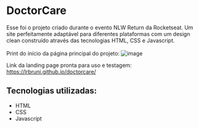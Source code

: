 # DoctorCare
Esse foi o projeto criado durante o evento NLW Return da Rocketseat.
Um site perfeitamente adaptável para diferentes plataformas com um design clean construído através das tecnologias HTML, CSS e Javascript.<br>
<br>
Print do início da página principal do projeto:
![image](https://user-images.githubusercontent.com/51267346/181853987-0ec38b83-2b66-401e-992f-8ebfb8b0f3ba.png)

Link da landing page pronta para uso e testagem: https://lrbruni.github.io/doctorcare/

## Tecnologias utilizadas:
- HTML
- CSS
- Javascript
